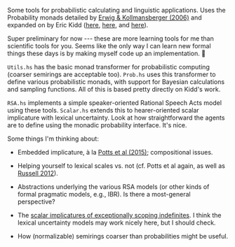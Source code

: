 Some tools for probabilistic calculating and linguistic applications. Uses the
Probability monads detailed by [Erwig & Kollmansberger (2006)][1] and expanded
on by Eric Kidd ([here][2], [here][3], and [here][4]).

Super preliminary for now --- these are more learning tools for me than
scientific tools for you. Seems like the only way I can learn new formal things
these days is by making myself code up an implementation. 🤫

`Utils.hs` has the basic monad transformer for probabilistic computing (coarser
semirings are acceptable too). `Prob.hs` uses this transformer to define
various probabilistic monads, with support for Bayesian calculations and
sampling functions. All of this is based pretty directly on Kidd's work.

`RSA.hs` implements a simple speaker-oriented Rational Speech Acts model using
these tools. `Scalar.hs` extends this to hearer-oriented scalar implicature
with lexical uncertainty. Look at how straightforward the agents are to define
using the monadic probability interface. It's nice.

Some things I'm thinking about:

-   Embedded implicature, à la [Potts et al (2015)][5]; compositional issues.

-   Helping yourself to lexical scales vs. not (cf. Potts et al again, as well
    as [Russell 2012][6]).

-   Abstractions underlying the various RSA models (or other kinds of formal
    pragmatic models, e.g., IBR). Is there a most-general perspective?

-   The [scalar implicatures of exceptionally scoping indefinites][7]. I think
    the lexical uncertainty models may work nicely here, but I should check.

-   How (normalizable) semirings coarser than probabilities might be useful.

[1]: https://web.engr.oregonstate.edu/~erwig/papers/PFP_JFP06.pdf
[2]: http://www.randomhacks.net/2007/02/21/refactoring-probability-distributions/
[3]: http://www.randomhacks.net/files/build-your-own-probability-monads.pdf
[4]: https://github.com/emk/haskell-probability-monads
[5]: https://academic.oup.com/jos/article-abstract/33/4/755/2563037
[6]: http://semanticsarchive.net/Archive/WY1YTRhM/
[7]: http://ling.auf.net/lingbuzz/003181
